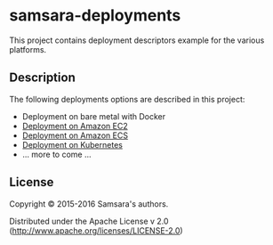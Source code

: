 # samsara-deployments

This project contains deployment descriptors example for the various platforms.

## Description

The following deployments options are described in this project:

  * Deployment on bare metal with Docker
  * [Deployment on Amazon EC2](/amazon-ec2)
  * [Deployment on Amazon ECS](/amazon-ecs)
  * [Deployment on Kubernetes](/kubernetes)
  * ... more to come ...

## License

Copyright © 2015-2016 Samsara's authors.

Distributed under the Apache License v 2.0 (http://www.apache.org/licenses/LICENSE-2.0)
